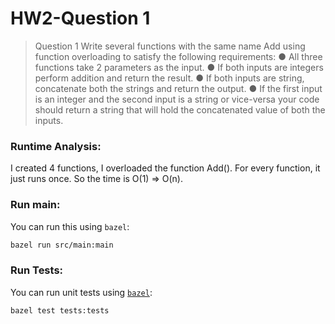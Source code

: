 # HW2-Question 1

> Question 1
Write several functions with the same name ​Add​ using function overloading to satisfy the following requirements:
	 ● All three functions take ​2 parameters​ as the input. 
	 ● If both inputs are ​integers​ perform ​addition​ and return the result. 
	 ● If both inputs are ​string​, ​concatenate​ both the strings and return the output. 
	 ● If the first input is ​an integer​ and the second input is ​a string​ or vice-versa your code should return a string that will hold the ​concatenated​ value of both the inputs. 

### Runtime Analysis:

I created 4 functions, I overloaded the function Add().
For every function, it just runs once. So the time is O(1) => O(n).

### Run main:

You can run this using `bazel`:

```bash
bazel run src/main:main
```

### Run Tests:

You can run unit tests using [`bazel`](installing-bazel):

```bash
bazel test tests:tests
```

